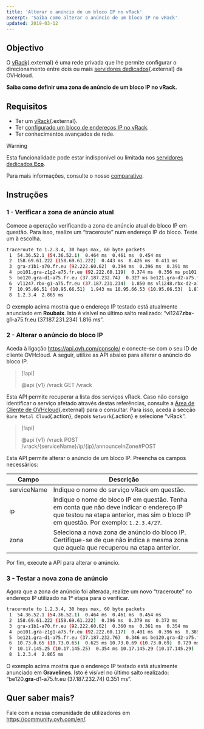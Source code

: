 ```yaml
---
title: 'Alterar o anúncio de um bloco IP no vRack'
excerpt: 'Saiba como alterar o anúncio de um bloco IP no vRack'
updated: 2019-03-12
---
```


## Objectivo

O [vRack](https://www.ovh.pt/solucoes/vrack/){.external} é uma rede privada que lhe permite configurar o direcionamento entre dois ou mais [servidores dedicados](https://www.ovhcloud.com/pt/bare-metal/){.external} da OVHcloud.

**Saiba como definir uma zona de anúncio de um bloco IP no vRack.**

## Requisitos

- Ter um [vRack](https://www.ovh.pt/solucoes/vrack/){.external}.
- Ter [configurado um bloco de endereços IP no vRack](/pages/bare_metal_cloud/dedicated_servers/configuring-an-ip-block-in-a-vrack).
- Ter conhecimentos avançados de rede.

> [!warning]
> Esta funcionalidade pode estar indisponível ou limitada nos [servidores dedicados **Eco**](https://eco.ovhcloud.com/pt/about/).
>
> Para mais informações, consulte o nosso [comparativo](https://eco.ovhcloud.com/pt/compare/).

## Instruções

### 1 - Verificar a zona de anúncio atual

Comece a operação verificando a zona de anúncio atual do bloco IP em questão. Para isso, realize um “traceroute” num endereço IP do bloco. Teste um à escolha.

```sh
traceroute to 1.2.3.4, 30 hops max, 60 byte packets
 1  54.36.52.1 (54.36.52.1)  0.464 ms  0.461 ms  0.454 ms
 2  158.69.61.222 (158.69.61.222)  0.443 ms  0.426 ms  0.411 ms
 3  gra-z1b1-a70.fr.eu (92.222.60.62)  0.394 ms  0.396 ms  0.391 ms
 4  po101.gra-z1g2-a75.fr.eu (92.222.60.119)  0.374 ms  0.356 ms po101.gra-z1g1-a75.fr.eu (92.222.60.117)  0.333 ms
 5  be120.gra-d1-a75.fr.eu (37.187.232.74)  0.327 ms be121.gra-d2-a75.fr.eu (37.187.232.80)  0.335 ms be120.gra-d2-a75.fr.eu (37.187.232.78)  0.328 ms
 6  vl1247.rbx-g1-a75.fr.eu (37.187.231.234)  1.850 ms vl1248.rbx-d2-a75.fr.eu (37.187.231.252)  1.874 ms vl1247.rbx-g1-a75.fr.eu (37.187.231.234)  1.816 ms
 7  10.95.66.51 (10.95.66.51)  1.943 ms 10.95.66.53 (10.95.66.53)  1.872 ms 10.95.66.59 (10.95.66.59)  1.860 ms
 8  1.2.3.4  2.865 ms
```

O exemplo acima mostra que o endereço IP testado está atualmente anunciado em **Roubaix**. Isto é visível no último salto realizado: “vl1247.**rbx**-g1-a75.fr.eu (37.187.231.234) 1.816 ms”.

### 2 - Alterar o anúncio do bloco IP

Aceda à ligação <https://api.ovh.com/console/> e conecte-se com o seu ID de cliente OVHcloud. A seguir, utilize as API abaixo para alterar o anúncio do bloco IP.

> [!api]
>
> @api {v1} /vrack GET /vrack
> 

Esta API permite recuperar a lista dos serviços vRack. Caso não consigo identificar o serviço afetado através destas referências, consulte a [Área de Cliente de OVHcloud](/links/manager){.external} para o consultar. Para isso, aceda à secção `Bare Metal Cloud`{.action}, depois `Network`{.action} e selecione “vRack”. 

> [!api]
>
> @api {v1} /vrack POST /vrack/{serviceName}/ip/{ip}/announceInZone#POST
> 

Esta API permite alterar o anúncio de um bloco IP. Preencha os campos necessários:

|Campo|Descrição|
|---|---|
|serviceName|Indique o nome do serviço vRack em questão.|
|ip|Indique o nome do bloco IP em questão. Tenha em conta que não deve indicar o endereço IP que testou na etapa anterior, mas sim o bloco IP em questão. Por exemplo: `1.2.3.4/27`.|
|zona|Seleciona a nova zona de anúncio do bloco IP. Certifique-se de que não indica a mesma zona que aquela que recuperou na etapa anterior.|

Por fim, execute a API para alterar o anúncio.

### 3 - Testar a nova zona de anúncio

Agora que a zona de anúncio foi alterada, realize um novo “traceroute” no endereço IP utilizado na 1ª etapa para o verificar.

```sh
traceroute to 1.2.3.4, 30 hops max, 60 byte packets
 1  54.36.52.1 (54.36.52.1)  0.464 ms  0.461 ms  0.454 ms
 2  158.69.61.222 (158.69.61.222)  0.396 ms  0.379 ms  0.372 ms
 3  gra-z1b1-a70.fr.eu (92.222.60.62)  0.360 ms  0.361 ms  0.354 ms
 4  po101.gra-z1g1-a75.fr.eu (92.222.60.117)  0.401 ms  0.396 ms  0.389 ms
 5  be121.gra-d1-a75.fr.eu (37.187.232.76)  0.346 ms be120.gra-d2-a75.fr.eu (37.187.232.78)  0.318 ms be120.gra-d1-a75.fr.eu (37.187.232.74)  0.351 ms
 6  10.73.0.65 (10.73.0.65)  0.625 ms 10.73.0.69 (10.73.0.69)  0.729 ms 10.73.0.65 (10.73.0.65)  0.526 ms
 7  10.17.145.25 (10.17.145.25)  0.354 ms 10.17.145.29 (10.17.145.29)  0.426 ms 10.17.145.25 (10.17.145.25)  0.415 ms
 8  1.2.3.4  2.865 ms
```

O exemplo acima mostra que o endereço IP testado está atualmente anunciado em **Gravelines**. Isto é visível no último salto realizado: “be120.**gra**-d1-a75.fr.eu (37.187.232.74) 0.351 ms”.

## Quer saber mais?

Fale com a nossa comunidade de utilizadores em <https://community.ovh.com/en/>.